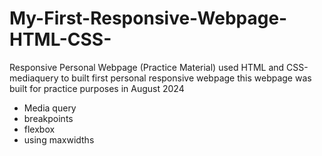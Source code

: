 # My-First-Responsive-Webpage-HTML-CSS-
Responsive Personal Webpage (Practice Material)
used HTML and CSS-mediaquery to built first personal responsive webpage
this webpage was built for practice purposes in August 2024
- Media query
- breakpoints
- flexbox
- using maxwidths

